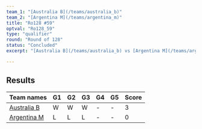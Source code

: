 ```yaml
---
team_1: "[Australia B](/teams/australia_b)"
team_2: "[Argentina M](/teams/argentina_m)"
title: "Ro128 #59"
optval: "Ro128_59"
type: "qualifier"
round: "Round of 128"
status: "Concluded"
excerpt: "[Australia B](/teams/australia_b) vs [Argentina M](/teams/argentina_m)"

---
```

## Results

| Team names | G1 | G2 | G3 | G4 | G5 | Score |
| -- | -- | -- | -- | -- | -- | -- |
| [Australia B](/teams/australia_b) | W | W | W | - | - | 3 |
| [Argentina M](/teams/argentina_m) | L | L | L | - | - | 0 |
